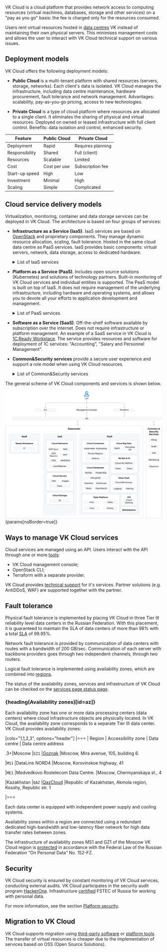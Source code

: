  VK Cloud is a cloud platform that provides network access to computing resources (virtual machines, databases, storage and other services) on a "pay as you go" basis: the fee is charged only for the resources consumed.

Users rent virtual resources hosted in [data centres](../../../start/concepts/architecture#az) VK instead of maintaining their own physical servers. This minimises management costs and allows the user to interact with VK Cloud technical support on various issues.

## Deployment models

VK Cloud offers the following deployment models:

- **Public Cloud** is a multi-tenant platform with shared resources (servers, storage, networks). Each client's data is isolated. VK Cloud manages the infrastructure, including data centre maintenance, hardware procurement, fault tolerance and network management. Advantages: scalability, pay-as-you-go pricing, access to new technologies.

- **Private Cloud** is a type of cloud platform where resources are allocated to a single client. It eliminates the sharing of physical and virtual resources. Deployed on owned or leased infrastructure with full client control. Benefits: data isolation and control, enhanced security.

 Feature | Public Cloud | Private Cloud |
|---|---|---|
| Deployment | Rapid | Requires planning |
| Responsibility | Shared | Full (client) |
| Resources | Scalable | Limited |
| Cost | Cost per use | Subscription fee |
| Start-up speed | High | Low |
| Investment | Minimal | High |
| Scaling | Simple | Complicated |
 
## Cloud service delivery models

Virtualization, monitoring, container and data storage services can be deployed in VK Cloud. The architecture is based on four groups of services:

- **Infrastructure as a Service (IaaS)**. IaaS services are based on [OpenStack](https://www.openstack.org/software) and proprietary components. They manage dynamic resource allocation, scaling, fault tolerance. Hosted in the same cloud data centre as PaaS services. IaaS provides basic components: virtual servers, network, data storage, access to dedicated hardware. 

   <details>
    <summary>List of IaaS services</summary>

  - [Cloud Servers](/en/computing/iaas) — provides virtual machines with the ability to allocate public IPs and unlimited traffic of 1 GBit/s (NVIDIA GPU virtual machines are also available). It is responsible for virtualization and resource integration and uses KVM hypervisor.
  - [Cloud Storage](/en/storage/s3) — provides S3-compatible object storage. The storage workload is shared across all storage nodes. You can deploy storage with a customizable architecture.
  - [Cloud Networks](/en/networks/vnet) — provides networking within the selected [project](/en/tools-for-using-services/account/concepts/projects) using SDN (Software Defined Network) technology. It is built on OpenStack Neutron and custom-developed software — Sprut. The service includes the following components:

    - [DNS](/en/networks/dns) — supports public and private DNS, providing name resolution for the services of the VK Cloud platform.
    - [CDN](/en/networks/cdn) — organizes content transfer from your servers to users with minimal delay.
    - [Load Balancer](/en/networks/balancing/concepts/load-balancer) — distributes the load on the infrastructure, providing fault tolerance and flexible scaling of applications.
    - [AntiDDoS](/ru/security/firewall-and-protection-ddos#antiddos "change-lang") — filters traffic coming to VK Cloud resources deployed in the project to block DDoS attacks.
    - [WAF](/ru/security/firewall-and-protection-ddos#waf "change-lang") (Web Application Firewall) — configures rules for filtering incoming and outgoing traffic to detect and block network attacks.

  </details>

- **Platform as a Service (PaaS)**. Includes open source solutions (Kubernetes) and solutions of technology partners. Built-in monitoring of VK Cloud services and individual entities is supported. The PaaS model is built on top of IaaS. It does not require management of the underlying infrastructure, including hardware and operating systems, and allows you to devote all your efforts to application development and management.  

  <details>
    <summary>List of PaaS services</summary>

  - [Cloud Containers](/en/kubernetes/k8s) — allows you to create and manage Kubernetes clusters where you can run services and applications. 
  - [Cloud Databases](/en/dbs/dbaas) — provides scalable DBMSs: MySQL, PostgreSQL, Postgres Pro, ClickHouse, MongoDB, Redis, Tarantool, OpenSearch, Arenadata DB powered by Greenplum.
  - [Cloud Big Data](/en/data-processing/bigdata) — used for analyzing big data based on Arenadata Hadoop, supports scaling. 
  - [Cloud Spark](/en/ml/spark-to-k8s) — supports distributed batch and stream data processing, machine learning and analytics.
  - [Cloud ML Platform](/en/ml/mlplatform) — supports services for full-cycle ML development.
  - [Cloud Voice](/en/ml/cloud-voice) — provides REST API for speech recognition and synthesis based on machine learning.
  - [Vision](/en/ml/vision) — provides REST API for face and object recognition based on machine learning. 
  - [Cloud Alerting](/en/monitoring-services/alerting) — configures notifications about changes in key metrics of VK Cloud services.
  - [Cloud Logging](/en/monitoring-services/logging) — aggregates and analyzes logs of services in VK Cloud. 
  - [Cloud Monitoring](/en/monitoring-services/monitoring) — provides monitoring of metrics specific to PaaS services, such as analytics on K8s-container pods, and statistics of PostgreSQL DBMS transactions.
  - [Cloud Desktop](/en/computing/cloud-desktops/concepts/about) — managed virtual desktops accessible from anywhere in the world
  - [Cloud Kafka](/en/data-processing/kafka/concepts/about) — provides real-time data exchange between different modules of IT systems.
  - [Cloud Flink](/en/data-processing/flink/concepts/about) — stream processing and data transfer from sources to target systems.
  - [Cloud Trino](/en/data-processing/trino/concepts/about) — SQL engine for processing big data from remote sources.
  - [Marketplace](/en/applications-and-services/marketplace) — allows rapid deployment of web development and administration environments based on virtual machines. Includes such applications as OpenVPN, VK Testers, Redash, Grafana, Milvus, Nexus, Joomla, WordPress and others.

  </details>

- **Software as a Service (SaaS)**. Off-the-shelf software available by subscription over the internet. Does not require infrastructure or platform management. An example of a SaaS service in VK Cloud is [1C:Ready Workplace](/en/applications-and-services/1cgrm). The service provides resources and software for deployment of 1C services: "Accounting", "Salary and Personnel Management".

- **Common&Security services** provide a secure user experience and support a role model when using VK Cloud resources.

  <details>
    <summary>List of Common&Security services</summary>

  - [Billing](/en/intro/billing) — keeps records of resource usage and cost control, generates financial reports, provides interaction with payment systems when paying for services.
  - [Audit](/en/monitoring-services/event-log) — generates an audit log of user actions in VK Cloud.
  - IAM — manages authentication and authorization of users and services in conjunction with Keystone.
  - Monitoring — provides monitoring of cloud services and user applications.
  - Keystone — provides API-based client authentication, service discovery and distributed multitenant authorization.

  </details>

The general scheme of VK Cloud components and services is shown below.

![VK Cloud architecture](assets/vkcloud_architecture.png){params[noBorder=true]}

## Ways to manage VK Cloud services

Cloud services are managed using an API. Users interact with the API through one or more [tools](/en/tools-for-using-services):

  - VK Cloud management console;
  - OpenStack CLI;
  - Terraform with a separate provider.

VK Cloud provides [technical support](/en/intro/start/support/support-info) for it's services. Partner solutions (e.g. AntiDDoS, WAF) are supported together with the partner.

## Fault tolerance

Physical fault tolerance is implemented by placing VK Cloud in three Tier III reliability level data centers in the Russian Federation. With this placement, it is guaranteed to maintain the SLA of data centers of more than 98% with a total [SLA](/en/intro/start/support/sla) of 99.95%.

Network fault tolerance is provided by communication of data centers with routes with a bandwidth of 200 GB/sec. Communication of each server with backbone providers goes through two independent channels, through two routers.

Logical fault tolerance is implemented using availability zones, which are combined into [regions](/en/tools-for-using-services/account/concepts/regions).

<info>

The status of the availability zones, services and infrastructure of VK Cloud can be checked on the [services page status page](https://status.msk.cloud.vk.com).

</info>

### {heading(Availability zones)[id=az]}

Each availability zone has one or more data processing centers (data centers) where cloud infrastructure objects are physically located. In VK Cloud, the availability zone corresponds to a separate Tier III data center. VK Cloud provides availability zones:

[cols="1,1,2,3", options="header"]
|===
| Region
| Accessibility zone
| Data centre
| Data centre address

.3+|Moscow
|`GZ1`
|[Goznak](https://tech.goznak.ru/dc-goznak-moscow)
|Moscow, Mira avenue, 105, building 6.

|`MS1`
|DataLine NORD4
|Moscow, Korovinskoe highway, 41

|`ME1`
|Medvedkovo Rostelecom Data Centre.
|Moscow, Chermyanskaya st., 4

|Kazakhstan
|`QAZ`
|[QazCloud](https://qazcloud.kz)
|Republic of Kazakhstan, Akmola region, Kosshy, Republic str. 1

|===

Each data center is equipped with independent power supply and cooling systems.

Availability zones within a region are connected using a redundant dedicated high-bandwidth and low-latency fiber network for high data transfer rates between zones.

The infrastructure of availability zones MS1 and GZ1 of the Moscow VK Cloud region is [protected](https://cloud.vk.com/cloud-platform/certificates/) in accordance with the Federal Law of the Russian Federation “On Personal Data” No. 152-FZ.

## Security

VK Cloud security is ensured by constant monitoring of VK Cloud services, conducting external audits. VK Cloud participates in the security audit program [HackerOne](https://www.hackerone.com). Infrastructure [certified](https://cloud.vk.com/cloud-platform/certificates/) FSTEC of Russia for working with personal data.

For more information, see the section [Platform security](/en/intro/it-security).

## Migration to VK Cloud

VK Cloud supports migration using [third-party software](../../../migration) or [platform tools](../../../migration/migrate-hystax-mr). The transfer of virtual resources is cheaper due to the implementation of services based on OSS (Open Source Solutions).